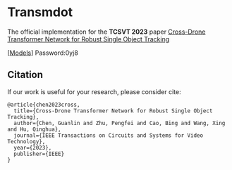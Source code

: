 # Transmdot

The official implementation for the **TCSVT 2023** paper [Cross-Drone Transformer Network for Robust Single Object Tracking](https://ieeexplore.ieee.org/abstract/document/10144283)

[[Models](https://pan.baidu.com/s/1q50wHdW-KJzu0Zfx9BRIOA?pwd=0yj8)] Password:0yj8



## Citation
If our work is useful for your research, please consider cite:

```
@article{chen2023cross,
  title={Cross-Drone Transformer Network for Robust Single Object Tracking},
  author={Chen, Guanlin and Zhu, Pengfei and Cao, Bing and Wang, Xing and Hu, Qinghua},
  journal={IEEE Transactions on Circuits and Systems for Video Technology},
  year={2023},
  publisher={IEEE}
}
```
